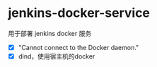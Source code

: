 # jenkins-docker-service

用于部署 jenkins docker 服务

- [x] "Cannot connect to the Docker daemon."
- [x] dind，使用宿主机的docker
